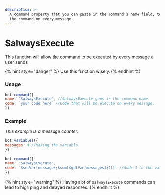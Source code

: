 ```yaml
---
description: >-
  A command property that you can paste in the command's name field, to trigger
  the command on every message.
---
```


# $alwaysExecute

This function will allow the command to be executed by every message a user sends.

{% hint style="danger" %}
Use this function wisely.
{% endhint %}

### Usage

```javascript
bot.command({
name: "$alwaysExecute", //$alwaysExecute goes in the command name.
code: `your code here` //Code that will be execute on every message.
})
```

### Example

_This example is a message counter._

```javascript
bot.variables({
messages: 0 //Making the variable
})

bot.command({
name: "$alwaysExecute", 
code: `$setVar[messages;$sum[$getVar[messages];1]]` //Adds 1 to the value for every message sent
})
```

{% hint style="warning" %}
Having alot of `$alwaysExecute` commands  can lead to high ping and delayed responses.
{% endhint %}

